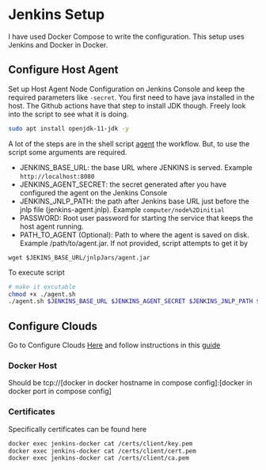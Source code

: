 # Jenkins Setup

I have used Docker Compose to write the configuration. This setup uses Jenkins and Docker in Docker.

## Configure Host Agent

Set up Host Agent Node Configuration on Jenkins Console and keep the required parameters like `-secret`. You first need to have java installed in the host. The Github actions have that step to install JDK though. Freely look into the script to see what it is doing.

```bash
sudo apt install openjdk-11-jdk -y
```

A lot of the steps are in the shell script [agent](./agent.sh) the workflow. But, to use the script some arguments are required.

- JENKINS_BASE_URL: the base URL where JENKINS is served. Example `http://localhost:8080`
- JENKINS_AGENT_SECRET: the secret generated after you have configured the agent on the Jenkins Console
- JENKINS_JNLP_PATH: the path after Jenkins base URL just before the jnlp file (jenkins-agent.jnlp). Example `computer/node%2Dinitial`
- PASSWORD: Root user password for starting the service that keeps the host agent running.
- PATH_TO_AGENT (Optional): Path to where the agent is saved on disk. Example /path/to/agent.jar. If not provided, script attempts to get it by
```
wget $JEKINS_BASE_URL/jnlpJars/agent.jar
```

To execute script
```bash
# make it excutable
chmod +x ./agent.sh
./agent.sh $JENKINS_BASE_URL $JENKINS_AGENT_SECRET $JENKINS_JNLP_PATH $PASSWORD [$PATH_TO_AGENT]
```

## Configure Clouds

Go to Configure Clouds [Here](http://localhost:5353/configureClouds/) and follow instructions in this [guide](https://davelms.medium.com/run-jenkins-in-a-docker-container-part-1-docker-in-docker-7ca75262619d)

### Docker Host

Should be tcp://[docker in docker hostname in compose config]:[docker in docker port in compose config]

### Certificates

Specifically certificates can be found here

```bash
docker exec jenkins-docker cat /certs/client/key.pem
docker exec jenkins-docker cat /certs/client/cert.pem
docker exec jenkins-docker cat /certs/client/ca.pem
```
